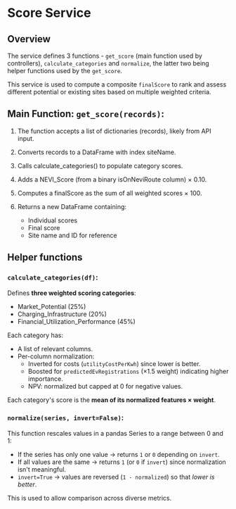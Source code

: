 # Score Service
## Overview
The service defines 3 functions - `get_score` (main function used by controllers), `calculate_categories` and `normalize`, the latter two being helper functions used by the `get_score`.

This service is used to compute a composite `finalScore` to rank and assess different potential or existing sites based on multiple weighted criteria.

## Main Function: `get_score(records)`:
1. The function accepts a list of dictionaries (records), likely from API input.
2. Converts records to a DataFrame with index siteName.
3. Calls calculate_categories() to populate category scores.
4. Adds a NEVI_Score (from a binary isOnNeviRoute column) × 0.10.
5. Computes a finalScore as the sum of all weighted scores × 100.

6. Returns a new DataFrame containing:
	- Individual scores
	- Final score
	- Site name and ID for reference

## Helper functions
### `calculate_categories(df)`:
Defines **three weighted scoring categories**:

-   Market_Potential (25%)
-   Charging_Infrastructure (20%)
-   Financial_Utilization_Performance (45%)
    

Each category has:

-   A list of relevant columns.
-   Per-column normalization:
    -   Inverted for costs (`utilityCostPerKwh`) since lower is better.
    -   Boosted for `predictedEvRegistrations` (×1.5 weight) indicating higher importance.
    -   NPV: normalized but capped at 0 for negative values.
        

Each category's score is the **mean of its normalized features × weight**.

### `normalize(series, invert=False)`:

This function rescales values in a pandas Series to a range between 0 and 1:

-   If the series has only one value → returns `1` or `0` depending on `invert`.
-   If all values are the same → returns `1` (or `0` if `invert`) since normalization isn't meaningful.
-   `invert=True` → values are reversed (`1 - normalized`) so that _lower is better_.
    
This is used to allow comparison across diverse metrics.